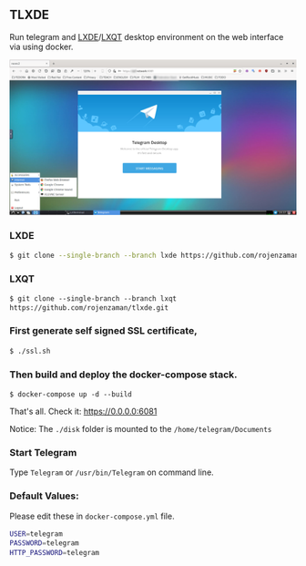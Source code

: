 ## TLXDE

Run telegram and [LXDE](https://github.com/rojenzaman/tlxde/tree/lxde)/[LXQT](https://github.com/rojenzaman/tlxde/tree/lxqt) desktop environment on the web interface via using docker.

![screenshot](disk/screenshot.png)

### LXDE

```bash
$ git clone --single-branch --branch lxde https://github.com/rojenzaman/tlxde.git
```

### LXQT

```
$ git clone --single-branch --branch lxqt https://github.com/rojenzaman/tlxde.git
```

### First generate self signed SSL certificate,

```bash
$ ./ssl.sh
```
### Then build and deploy the docker-compose stack.

```
$ docker-compose up -d --build
```

That's all. Check it: https://0.0.0.0:6081

Notice: The `./disk` folder is mounted to the `/home/telegram/Documents` 

### Start Telegram

Type `Telegram` or `/usr/bin/Telegram` on command line.

### Default Values:

Please edit these in `docker-compose.yml` file.

```bash
USER=telegram
PASSWORD=telegram
HTTP_PASSWORD=telegram  
```
